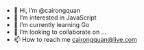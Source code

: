 - 👋 Hi, I’m @cairongquan
- 👀 I’m interested in JavaScript
- 🌱 I’m currently learning Go
- 💞️ I’m looking to collaborate on ...
- 📫 How to reach me cairongquan@live.com

<!---
cairongquan/cairongquan is a ✨ special ✨ repository because its `README.md` (this file) appears on your GitHub profile.
You can click the Preview link to take a look at your changes.
--->

